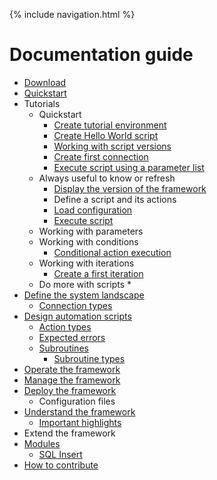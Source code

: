 {% include navigation.html %}

# Documentation guide

* [Download](/{{site.repository}}/pages/download.html)
* [Quickstart](/{{site.repository}}/pages/quickstart.html)
* Tutorials
  * Quickstart
    * [Create tutorial environment](/{{site.repository}}/pages/tutorial/tutorialenvironment.html)
    * [Create Hello World script](/{{site.repository}}/pages/tutorial/helloworldscript.html)
    * [Working with script versions](/{{site.repository}}/pages/tutorial/workingwithscriptversions.html)
    * [Create first connection](/{{site.repository}}/pages/tutorial/createfirstconnection.html)
	* [Execute script using a parameter list](/{{site.repository}}/pages/tutorial/executescriptusingparameterlist.html)
  * Always useful to know or refresh
    * [Display the version of the framework](/{{site.repository}}/pages/tutorial/displayframeworkversion.html)
    * Define a script and its actions
    * [Load configuration](/{{site.repository}}/pages/tutorial/loadconfiguration.html)  
	* [Execute script](/{{site.repository}}/pages/tutorial/executescript.html)  
  * Working with parameters
  * Working with conditions
    * [Conditional action execution](/{{site.repository}}/pages/tutorial/conditions/conditionalactionexecution.html)  
  * Working with iterations
    + [Create a first iteration](/{{site.repository}}/pages/tutorial/iterations/createfirstiteration.html)  
  * Do more with scripts
    * 
* [Define the system landscape](/{{site.repository}}/pages/define/define.html)
  * [Connection types](/{{site.repository}}/pages/define/connectiontypes.html)
* [Design automation scripts](/{{site.repository}}/pages/design/design.html)
  * [Action types](/{{site.repository}}/pages/design/actiontypes.html)
  * [Expected errors](/{{site.repository}}/pages/design/expectederrors.html)
  * [Subroutines](/{{site.repository}}/pages/design/subroutines.html)
    * [Subroutine types](/{{site.repository}}/pages/design/subroutinetypes.html)
* [Operate the framework](/{{site.repository}}/pages/operate/operate.html)
* [Manage the framework](/{{site.repository}}/pages/manage/manage.html)
* [Deploy the framework](/{{site.repository}}/pages/deploy/deploy.html)
  * Configuration files
* [Understand the framework](/{{site.repository}}/pages/understand/understand.html)
  * [Important highlights](/{{site.repository}}/pages/understand/highlights.html)
* Extend the framework
* [Modules](/{{site.repository}}/pages/modules/modules.html)
  * [SQL Insert](/{{site.repository}}/pages/modules/sqlinsert/sqlinsert.html)
* [How to contribute](/{{site.repository}}/pages/contribute/contribute.html)
